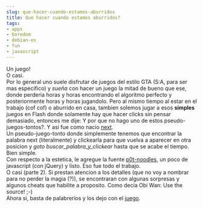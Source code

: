 ```yaml
---
slug: que-hacer-cuando-estamos-aburridos  
title: Que hacer cuando estamos aburridos?  
tags:  
- apps  
- boredom  
- debian-es  
- fun  
- javascript  
---
```

  
Un juego!  
O casi.  
Por lo general uno suele disfrutar de juegos del estilo GTA (S:A, para ser mas especifico) y _sueña_ con hacer un juego la mitad de bueno que ese, donde perderia horas y horas encontrando el algoritmo perfecto y posteriormente horas y horas jugandolo. Pero al mismo tiempo al estar en el trabajo (cof cof) o aburrido en casa, tambien solemos jugar a esos **simples** juegos en Flash donde solamente hay que hacer clicks sin pensar demasiado, entonces me dije: Y por que no hago uno de estos pseudo-juegos-tontos?. Y asi fue como nacio [next](http://cacavoladora.org/e/xperiments/n/ext/word.html).  
Un pseudo-juego-tonto donde simplemente tenemos que encontrar la palabra next (literalmente) y clickearla para que vuelva a aparecer en otra posicion y _goto buscar_palabra_y_clickear_ hasta que se acabe el tiempo. Bien simple.  
Con respecto a la estetica, le agregue la fuente [p0t-noodles](http://jope.fi/fonts/), un poco de javascript (con jQuery) y listo. Eso fue todo el trabajo.  
O casi (parte 2). Si prestan atencion a los detalles (que no voy a nombrar para no perder la magia (?)), se encontraran con algunas sorpresas y algunos cheats que habilite a proposito. Como decia Obi Wan: Use the source! ;-)   
Ahora si, basta de palabrerios y los dejo con el [juego](http://cacavoladora.org/e/xperiments/n/ext/word.html).  
